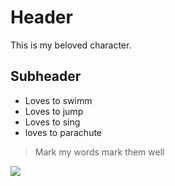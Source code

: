# Header

This is my beloved character.

## Subheader

* Loves to swimm
* Loves to jump
* Loves to sing
* loves to parachute

> Mark my words
> mark them well

<img src="https://www.google.com/imgres?imgurl=https%3A%2F%2Feasydrawingguides.com%2Fwp-content%2Fuploads%2F2017%2F01%2FHow-to-draw-batmans-face-14.png&imgrefurl=https%3A%2F%2Feasydrawingguides.com%2Fhow-to-draw-batmans-face%2F&tbnid=GpCFrDVtErK54M&vet=12ahUKEwjP9Nr-no_qAhVIhqQKHa1TDM4QMygKegUIARCaAQ..i&docid=vutM3Lf33uOaIM&w=678&h=600&q=batman%20picture%20drawings&ved=2ahUKEwjP9Nr-no_qAhVIhqQKHa1TDM4QMygKegUIARCaAQ"/>